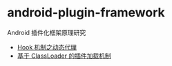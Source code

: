# android-plugin-framework

Android 插件化框架原理研究

- [Hook 机制之动态代理](https://zhaomenghuan.js.org/blog/android-plugin-framework-proxy-hook.html)
- [基于 ClassLoader 的插件加载机制](https://zhaomenghuan.js.org/blog/android-plugin-framework-classloader.html)